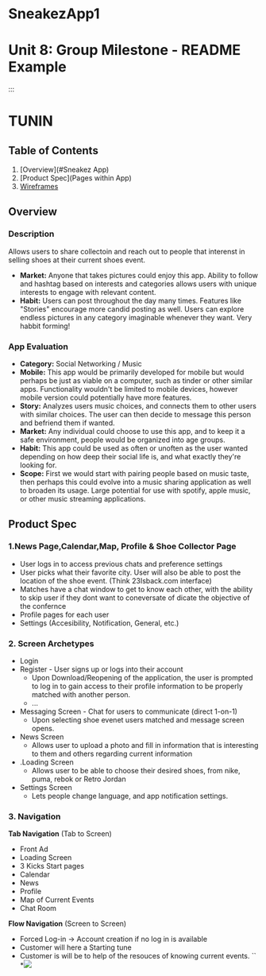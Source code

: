 # SneakezApp1
Unit 8: Group Milestone - README Example
===

:::

# TUNIN

## Table of Contents
1. [Overview](#Sneakez App)
1. [Product Spec](Pages within App)
1. [Wireframes](#Wireframes)

## Overview
### Description
Allows users to share collectoin and reach out to people that interenst in selling shoes at their current shoes event.
   - **Market:** Anyone that takes pictures could enjoy this app. Ability to follow and hashtag based on interests and categories allows users with unique interests to engage with relevant content.
   - **Habit:** Users can post throughout the day many times. Features like "Stories" encourage more candid posting as well. Users can explore endless pictures in any category imaginable whenever they want. Very habbit forming!

### App Evaluation
- **Category:** Social Networking / Music
- **Mobile:** This app would be primarily developed for mobile but would perhaps be just as viable on a computer, such as tinder or other similar apps. Functionality wouldn't be limited to mobile devices, however mobile version could potentially have more features.
- **Story:** Analyzes users music choices, and connects them to other users with similar choices. The user can then decide to message this person and befriend them if wanted.
- **Market:** Any individual could choose to use this app, and to keep it a safe environment, people would be organized into age groups.
- **Habit:** This app could be used as often or unoften as the user wanted depending on how deep their social life is, and what exactly they're looking for.
- **Scope:** First we would start with pairing people based on music taste, then perhaps this could evolve into a music sharing application as well to broaden its usage. Large potential for use with spotify, apple music, or other music streaming applications.

## Product Spec
### 1.News Page,Calendar,Map, Profile & Shoe Collector Page 



* User logs in to access previous chats and preference settings
* User picks what their favorite city. User will also be able to post the location of the shoe event. (Think 23Isback.com interface)
* Matches have a chat window to get to know each other, with the ability to skip user if they dont want to coneversate of dicate the objective of the confernce
* Profile pages for each user
* Settings (Accesibility, Notification, General, etc.)


### 2. Screen Archetypes

* Login 
* Register - User signs up or logs into their account
   * Upon Download/Reopening of the application, the user is prompted to log in to gain access to their profile information to be properly matched with another person. 
   * ...
* Messaging Screen - Chat for users to communicate (direct 1-on-1)
   * Upon selecting shoe evenet users matched and message screen opens.
* News Screen 
   * Allows user to upload a photo and fill in information that is interesting to them and others regarding current information
* .Loading Screen
   * Allows user to be able to choose their desired shoes, from nike, puma, rebok or Retro Jordan
* Settings Screen
   * Lets people change language, and app notification settings.

### 3. Navigation

**Tab Navigation** (Tab to Screen)

* Front Ad
* Loading Screen
* 3 Kicks Start pages
* Calendar
* News
* Profile
* Map of Current Events
* Chat Room


**Flow Navigation** (Screen to Screen)
* Forced Log-in -> Account creation if no log in is available
* Customer will here a Starting tune
* Customer is will be to help of the resouces of knowing current events.
    ``
*![](https://i.imgur.com/WmTwj8L.jpg)
